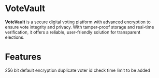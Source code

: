 # VoteVault

**VoteVault** is a secure digital voting platform with advanced encryption to ensure vote integrity and privacy. With tamper-proof storage and real-time verification, it offers a reliable, user-friendly solution for transparent elections.

# Features
256 bit default encryption 
duplicate voter id check
time limit to be added 

